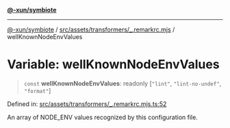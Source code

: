 [**@-xun/symbiote**](../../../../../README.md)

***

[@-xun/symbiote](../../../../../README.md) / [src/assets/transformers/\_.remarkrc.mjs](../README.md) / wellKnownNodeEnvValues

# Variable: wellKnownNodeEnvValues

> `const` **wellKnownNodeEnvValues**: readonly \[`"lint"`, `"lint-no-undef"`, `"format"`\]

Defined in: [src/assets/transformers/\_.remarkrc.mjs.ts:52](https://github.com/Xunnamius/symbiote/blob/fcdd2ab0b85b01d184680d7337de52754feba693/src/assets/transformers/_.remarkrc.mjs.ts#L52)

An array of NODE_ENV values recognized by this configuration file.
